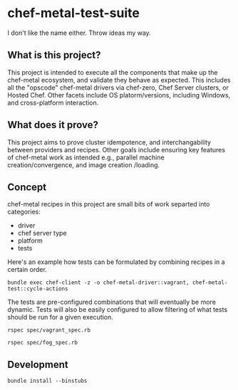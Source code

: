 chef-metal-test-suite
=====================
I don't like the name either.  Throw ideas my way.

## What is this project?
This project is intended to execute all the components that make up the chef-metal ecosystem, and validate they behave as expected.  This includes all the "opscode" chef-metal drivers via chef-zero, Chef Server clusters, or Hosted Chef.  Other facets include OS platorm/versions, including Windows, and cross-platform interaction.

## What does it prove?
This project aims to prove cluster idempotence, and interchangability between providers and recipes.  Other goals include ensuring key features of chef-metal work as intended e.g., parallel machine creation/convergence, and image creation /loading.

## Concept
chef-metal recipes in this project are small bits of work separted into categories:
* driver
* chef server type
* platform
* tests

Here's an example how tests can be formulated by combining recipes in a certain order.
```
bundle exec chef-client -z -o chef-metal-driver::vagrant, chef-metal-test::cycle-actions
```

The tests are pre-configured combinations that will eventually be more dynamic.  Tests will also be easily configured to allow filtering of what tests should be run for a given execution.
```
rspec spec/vagrant_spec.rb

rspec spec/fog_spec.rb
```

## Development
```
bundle install --binstubs
```
